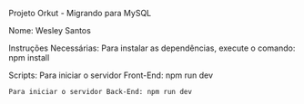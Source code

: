 Projeto Orkut - Migrando para MySQL

Nome: Wesley Santos

Instruções Necessárias:
    Para instalar as dependências, execute o comando: npm install

Scripts:
    Para iniciar o servidor Front-End: npm run dev

    Para iniciar o servidor Back-End: npm run dev
